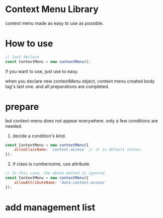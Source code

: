 # Context Menu Library
context menu made as easy to use as possible.

# How to use

```javascript
// Just declare
const ContextMenu = new contextMenu();
```
if you want to use, just use to easy.

when you declare new contextMenu object, context menu created body tag's last one.
and all preparations are completed.

# prepare
but context-menu does not appear everywhere.
only a few conditions are needed.

1. decide a condition's kind.
```javascript
const ContextMenu = new contextMenu({
    allowClassName: 'context-access' // it is default status.
});
```
2. if class is cumbersome, use attribute.
```javascript
// In this case, the above method is ignored.
const ContextMenu = new contextMenu({
    allowAttributeName: 'data-context-access'
});
```

# add management list
